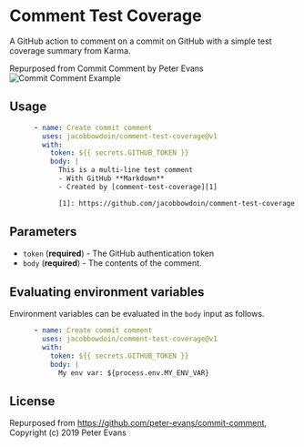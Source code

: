 # Comment Test Coverage

A GitHub action to comment on a commit on GitHub with a simple test coverage summary from Karma.

Repurposed from Commit Comment by Peter Evans
![Commit Comment Example](https://github.com/peter-evans/commit-comment/blob/master/comment-example.png?raw=true)

## Usage

```yml
      - name: Create commit comment
        uses: jacobbowdoin/comment-test-coverage@v1
        with:
          token: ${{ secrets.GITHUB_TOKEN }}
          body: |
            This is a multi-line test comment
            - With GitHub **Markdown**
            - Created by [comment-test-coverage][1]

            [1]: https://github.com/jacobbowdoin/comment-test-coverage
```

## Parameters

- `token` (**required**) - The GitHub authentication token
- `body` (**required**) - The contents of the comment.


## Evaluating environment variables

Environment variables can be evaluated in the `body` input as follows.

```yml
      - name: Create commit comment
        uses: jacobbowdoin/comment-test-coverage@v1
        with:
          token: ${{ secrets.GITHUB_TOKEN }}
          body: |
            My env var: ${process.env.MY_ENV_VAR}
```

## License

Repurposed from https://github.com/peter-evans/commit-comment, Copyright (c) 2019 Peter Evans